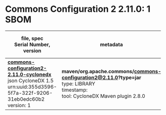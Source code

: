 Commons Configuration 2 2.11.0: 1 SBOM
=======

| file, spec<br>Serial Number, version| metadata | components<br>by type<br>- libs purl types |
| ----------------------------------- | -------- | ------------------------------------------ |
| **[commons-configuration2-2.11.0-cyclonedx](maven/org.apache.commons/commons-configuration2/2.11.0/commons-configuration2-2.11.0-cyclonedx.json)**<br>json CycloneDX 1.5<br>urn:uuid:355d3596-5f7a-322f-9206-31eb0edc60b2<br>version: 1 | **maven/org.apache.commons/commons-configuration2@2.11.0?type=jar**<br>type: LIBRARY<br>timestamp: <br>tool: CycloneDX Maven plugin 2.8.0 | 23<br>`library`: 23 <br>- `maven`: 23  |
